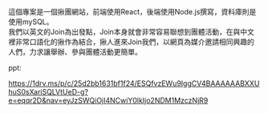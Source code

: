 這個專案是一個揪團網站，前端使用React，後端使用Node.js撰寫，資料庫則是使用mySQL。<br />
我們以英文的Join為出發點，Join本身就會非常容易聯想到團體活動，在與中文裡非常口語化的揪作為結合，揪人進來Join我們，以網頁為媒介邀請相同興趣的人們，力求讓舉辦、參與團體活動更簡單。

ppt:

https://1drv.ms/p/c/25d2bb1631bf1f24/ESQfvzEWu9IggCV4BAAAAAABXXUhuS0sXariSQLVtUeD-g?e=eqqr2D&nav=eyJzSWQiOjI4NCwiY0lkIjo2NDM1MzczNjR9
